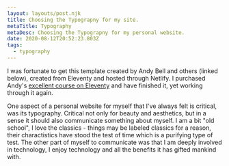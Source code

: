 ```yaml
---
layout: layouts/post.njk
title: Choosing the Typograpny for my site.
metaTitle: Typography
metaDesc: Choosing the Typograpny for my personal website.
date: 2020-08-12T20:52:23.803Z
tags:
  - typography
---
```

I was fortunate to get this template created by Andy Bell and others (linked below), created from Eleventy and hosted through Netlify. I purchased Andy's [excellent course on Eleventy](https://piccalil.li/course/learn-eleventy-from-scratch/) and have finished it, yet working through it again. 

One aspect of a personal website for myself that I've always felt is critical, was its typography. Critical not only for beauty and aesthetics, but in a sense it should also communicate something about myself. I am a bit "old school", I love the classics - things may be labeled classics for a reason, their charactistics have stood the test of time which is a purifying type of test. The other part of myself to communicate was that I am deeply involved in technology, I enjoy technology and all the benefits it has gifted mankind with.